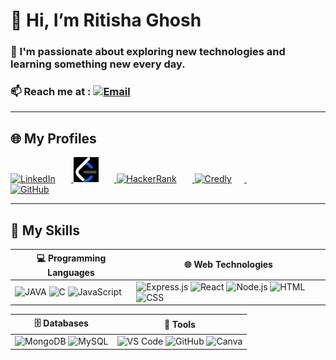 # 👋 Hi, I’m Ritisha Ghosh  
### 👀 I'm passionate about exploring new technologies and learning something new every day.  
### 📫 Reach me at : [![Email](https://img.shields.io/badge/-white?logo=gmail&logoColor=orange&style=flat-square)](mailto:iam.ritisha5@gmail.com)


---


## 🌐 My Profiles

<p align="left">
  
  <a href="https://www.linkedin.com/in/ritisha-ghosh-510rg2004" target="_blank" rel="noopener noreferrer">
    <img src="https://skillicons.dev/icons?i=linkedin" alt="LinkedIn" width="40" height="40" style="margin-right: 25px;"/>
  </a>

  <a href="https://leetcode.com/u/_ritisha_ghosh_" target="_blank" rel="noopener noreferrer">
  <img src="https://raw.githubusercontent.com/devicons/devicon/master/icons/leetcode/leetcode-original.svg" alt="LeetCode" width="40" height="40" style="margin-right: 25px; filter: invert(1);"/>
</a>

<a href="https://www.hackerrank.com/profile/ritisha_ghosh" target="_blank" rel="noopener noreferrer">
    <img src="https://cdn.simpleicons.org/hackerrank" alt="HackerRank" width="40" height="40" style="margin-right: 25px;"/>
  </a>

  <a href="https://www.credly.com/users/ritisha-ghosh-5/badges" target="_blank" rel="noopener noreferrer">
  <img src="https://raw.githubusercontent.com/simple-icons/simple-icons/develop/icons/credly.svg" alt="Credly" color="orange" width="40" height="40" style="margin-right: 20px;" />
</a>

<a href="https://www.credly.com/users/ritisha-ghosh-5/badges" target="_blank" rel="noopener noreferrer">
  <svg width="40" height="40" viewBox="0 0 24 24" xmlns="http://www.w3.org/2000/svg" style="margin-right: 20px;">
    <title>Credly</title>
    <path fill="orange" d="M23.8 13.154a.299.299 0 0 0-.101-.024... (SVG path truncated for brevity) ..." />
  </svg>
</a>
  
  <a href="https://github.com/ritisha-ghosh" target="_blank" rel="noopener noreferrer">
    <img src="https://skillicons.dev/icons?i=github&theme=light" alt="GitHub" width="40" height="40" style="margin-right: 25px;"/>
  </a>

</p> 


---


## 🧠 My Skills 

| 💻 Programming Languages                                  | 🌐 Web Technologies                                            |
|----------------------------------------------------------|----------------------------------------------------------------|
| ![JAVA](https://img.shields.io/badge/Java-007396?style=for-the-badge&logo=java&logoColor=white) ![C](https://img.shields.io/badge/C-00599C?style=for-the-badge&logo=c&logoColor=white) ![JavaScript](https://img.shields.io/badge/JavaScript-F7DF1E?style=for-the-badge&logo=javascript&logoColor=black) | ![Express.js](https://img.shields.io/badge/Express.js-2E8B57?style=for-the-badge&logo=express&logoColor=white) ![React](https://img.shields.io/badge/React-61DAFB?style=for-the-badge&logo=react&logoColor=black) ![Node.js](https://img.shields.io/badge/Node.js-339933?style=for-the-badge&logo=node.js&logoColor=white) ![HTML](https://img.shields.io/badge/HTML-E34F26?style=for-the-badge&logo=html5&logoColor=white) ![CSS](https://img.shields.io/badge/CSS-1572B6?style=for-the-badge&logo=css3&logoColor=white) |

| 🗄️ Databases                                             | 🧰 Tools                                                       |
|----------------------------------------------------------|----------------------------------------------------------------|
| ![MongoDB](https://img.shields.io/badge/MongoDB-47A248?style=for-the-badge&logo=mongodb&logoColor=white) ![MySQL](https://img.shields.io/badge/MySQL-4479A1?style=for-the-badge&logo=mysql&logoColor=white) | ![VS Code](https://img.shields.io/badge/VS_Code-007ACC?style=for-the-badge&logo=visual-studio-code&logoColor=white) ![GitHub](https://img.shields.io/badge/GitHub-181717?style=for-the-badge&logo=github&logoColor=white) ![Canva](https://img.shields.io/badge/Canva-0099A8?style=for-the-badge&logo=canva&logoColor=black) |

